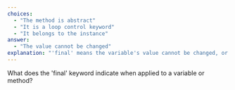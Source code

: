 ```yaml
---
choices:
  - "The method is abstract"
  - "It is a loop control keyword"
  - "It belongs to the instance"
answer:
  - "The value cannot be changed"
explanation: "'final' means the variable's value cannot be changed, or the method/class cannot be overridden."
---
```


What does the 'final' keyword indicate when applied to a variable or method?
